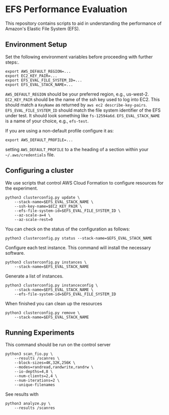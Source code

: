 # EFS Performance Evaluation

This repository contains scripts to aid in understanding the performance of
Amazon's Elastic File System (EFS).

## Environment Setup

Set the following environment variables before proceeding with further steps:.
```
export AWS_DEFAULT_REGION=...
export EC2_KEY_PAIR=...
export EFS_EVAL_FILE_SYSTEM_ID=...
export EFS_EVAL_STACK_NAME=...
```

`AWS_DEFAULT_REGION` should be your preferred region, e.g., us-west-2.
`EC2_KEY_PAIR` should be the name of the ssh key used to log into EC2.
This should match a `KeyName` as returned by `aws ec2 describe-key-pairs`.
`EFS_EVAL_FILE_SYSTEM_ID` should match the file system identifier of the EFS
under test. It should look something like `fs-12594a6d`.
`EFS_EVAL_STACK_NAME` is a name of your choice, e.g., `efs-test`.

If you are using a non-default profile configure it as:
```
export AWS_DEFAULT_PROFILE=...
```
setting `AWS_DEFAULT_PROFILE` to a the heading of a section within your
`~/.aws/credentials` file.

## Configuring a cluster

We use scripts that control AWS Cloud Formation to configure resources for the
experiment.

```
python3 clusterconfig.py update \
    --stack-name=$EFS_EVAL_STACK_NAME \
    --ssh-key-name=$EC2_KEY_PAIR \
    --efs-file-system-id=$EFS_EVAL_FILE_SYSTEM_ID \
    --az-scale-a=4 \
    --az-scale-rest=0
```

You can check on the status of the configuration as follows:
```
python3 clusterconfig.py status --stack-name=$EFS_EVAL_STACK_NAME
```

Configure each test instance. This command will install the necessary software.
```
python3 clusterconfig.py instances \
    --stack-name=$EFS_EVAL_STACK_NAME
```

Generate a list of instances.
```
python3 clusterconfig.py instanceconfig \
    --stack-name=$EFS_EVAL_STACK_NAME \
    --efs-file-system-id=$EFS_EVAL_FILE_SYSTEM_ID
```


When finished you can clean up the resources
```
python3 clusterconfig.py remove \
    --stack-name=$EFS_EVAL_STACK_NAME
```

## Running Experiments

This command should be run on the control server
```
python3 scan_fio.py \
    --results /scanres \
    --block-sizes=4K,32K,256K \
    --modes=randread,randwrite,randrw \
    --io-depths=4,8 \
    --num-clients=2,4 \
    --num-iterations=2 \
    --unique-filenames
```

See results with
```
python3 analyze.py \
    --results /scanres
```
